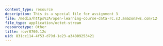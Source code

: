 ```yaml
---
content_type: resource
description: This is a special file for assignment 3
file: /media/https%3A/open-learning-course-data-rc.s3.amazonaws.com/12-540-principles-of-the-global-positioning-system-spring-2012/831cc1144f53d79d1e23a34809253421_rovr0760.12o
file_type: application/octet-stream
resourcetype: Other
title: rovr0760.12o
uid: 831cc114-4f53-d79d-1e23-a34809253421
---
```

